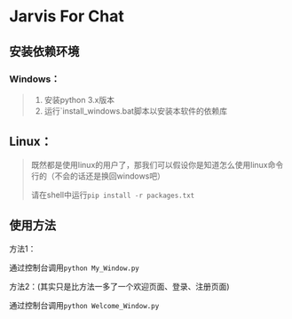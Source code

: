 # Jarvis For Chat

## 安装依赖环境

### Windows：

> 1. 安装python 3.x版本
> 2. 运行`install_windows.bat脚本以安装本软件的依赖库

## Linux：

> 既然都是使用linux的用户了，那我们可以假设你是知道怎么使用linux命令行的（不会的话还是换回windows吧）
>
> 请在shell中运行`pip install -r packages.txt`

## 使用方法

方法1：

通过控制台调用`python My_Window.py`

方法2：(其实只是比方法一多了一个欢迎页面、登录、注册页面)

通过控制台调用`python Welcome_Window.py`